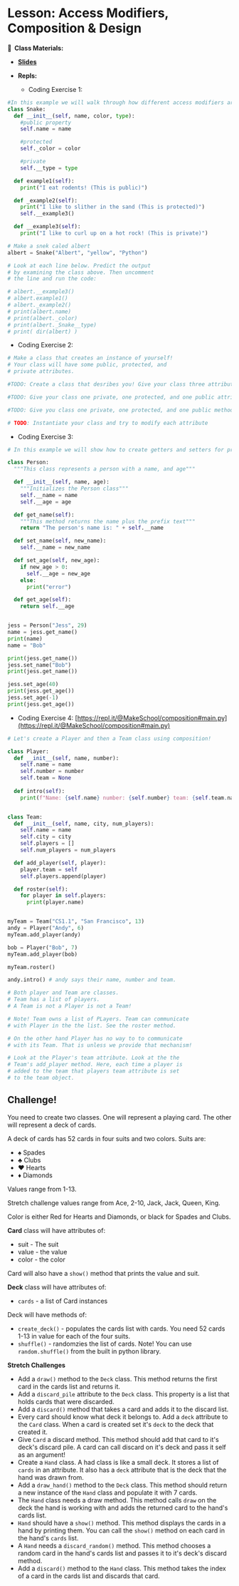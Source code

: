 <!-- .slide: data-background="./Images/header.svg" data-background-repeat="none" data-background-size="40% 40%" data-background-position="center 10%" class="header" -->
# Lesson: Access Modifiers, Composition & Design

<!-- Put a link to the slides so that students can find them -->

**📝 &nbsp;Class Materials:** 
  <!-- Put a link to the slides -->
* [**Slides**](https://docs.google.com/presentation/d/1RkjEvVQsAh6j-r-z1nkuys9g0ejXGoCmGy2AeGIeqbg/edit?usp=sharing)

* **Repls:**
  * Coding Exercise 1: 
  
  <!-- [https://repl.it/@MakeSchool/accessmodifierspython#main.py](https://repl.it/@MakeSchool/accessmodifierspython#main.py) -->

```python
#In this example we will walk through how different access modifiers are indicated in Python
class Snake:
  def __init__(self, name, color, type):
    #public property
    self.name = name

    #protected
    self._color = color

    #private
    self.__type = type

  def example1(self):
    print("I eat rodents! (This is public)")

  def _example2(self):
    print("I like to slither in the sand (This is protected)")
    self.__example3()

  def __example3(self):
    print("I like to curl up on a hot rock! (This is private)")

# Make a snek caled albert
albert = Snake("Albert", "yellow", "Python")

# Look at each line below. Predict the output 
# by examining the class above. Then uncomment 
# the line and run the code: 

# albert.__example3()
# albert.example1()
# albert._example2()
# print(albert.name)
# print(albert._color)
# print(albert._Snake__type)
# print( dir(albert) )

```

  * Coding Exercise 2: 
  
  <!-- [https://repl.it/@MakeSchool/accessmodifierspractice#main.py](https://repl.it/@MakeSchool/accessmodifierspractice#main.py) -->

```python
# Make a class that creates an instance of yourself! 
# Your class will have some public, protected, and 
# private attributes. 

#TODO: Create a class that desribes you! Give your class three attributes

#TODO: Give your class one private, one protected, and one public attribute

#TODO: Give you class one private, one protected, and one public method

# TODO: Instantiate your class and try to modify each attribute

```

  * Coding Exercise 3: 
  
  <!-- [https://repl.it/@JessDahmen/gettersandsetters#main.py](https://repl.it/@JessDahmen/gettersandsetters#main.py) -->

```python
# In this example we will show how to create getters and setters for properties within a class

class Person:
  """This class represents a person with a name, and age"""

  def __init__(self, name, age):
    """Initializes the Person class"""
    self.__name = name
    self.__age = age

  def get_name(self):
    """This method returns the name plus the prefix text"""
    return "The person's name is: " + self.__name

  def set_name(self, new_name):
    self.__name = new_name

  def set_age(self, new_age):
    if new_age > 0:
      self.__age = new_age
    else:
      print("error")

  def get_age(self):
    return self.__age


jess = Person("Jess", 29)
name = jess.get_name()
print(name)
name = "Bob"

print(jess.get_name())
jess.set_name("Bob")
print(jess.get_name())

jess.set_age(40)
print(jess.get_age())
jess.set_age(-1)
print(jess.get_age())
```
  * Coding Exercise 4: [https://repl.it/@MakeSchool/composition#main.py](https://repl.it/@MakeSchool/composition#main.py)

```python
# Let's create a Player and then a Team class using composition!

class Player:
  def __init__(self, name, number):
    self.name = name
    self.number = number
    self.team = None
  
  def intro(self):
    print(f"Name: {self.name} number: {self.number} team: {self.team.name}")


class Team:
  def __init__(self, name, city, num_players):
    self.name = name
    self.city = city
    self.players = []
    self.num_players = num_players

  def add_player(self, player):
    player.team = self
    self.players.append(player)

  def roster(self):
    for player in self.players:
      print(player.name)


myTeam = Team("CS1.1", "San Francisco", 13)
andy = Player("Andy", 6)
myTeam.add_player(andy)

bob = Player("Bob", 7)
myTeam.add_player(bob)

myTeam.roster()

andy.intro() # andy says their name, number and team. 

# Both player and Team are classes. 
# Team has a list of players. 
# A Team is not a Player is not a Team!

# Note! Team owns a list of PLayers. Team can communicate 
# with Player in the the list. See the roster method. 

# On the other hand Player has no way to to communicate 
# with its Team. That is unless we provide that mechanism!

# Look at the Player's team attribute. Look at the the 
# Team's add_player method. Here, each time a player is 
# added to the team that players team attribute is set 
# to the team object. 
```

  <!-- * Coding Exercise 5: [https://repl.it/@MakeSchool/DeckCardsComposition#main.py](https://repl.it/@MakeSchool/DeckCardsComposition#main.py) -->

## Challenge!

You need to create two classes. One will represent a playing card. The other will represent a deck of cards. 

A deck of cards has 52 cards in four suits and two colors. Suits are: 

- ♠️ Spades
- ♣️ Clubs
- ♥️ Hearts
- ♦️ Diamonds

Values range from 1-13. 

Stretch challenge values range from Ace, 2-10, Jack, Jack, Queen, King. 

Color is either Red for Hearts and Diamonds, or black for Spades and Clubs. 

**Card** class will have attributes of:

- suit - The suit
- value - the value
- color - the color

Card will also have a `show()` method that prints the value and suit. 

**Deck** class will have attributes of: 

- `cards` - a list of Card instances 

Deck will have methods of: 

- `create_deck()` - populates the cards list with cards. You need 52 cards 1-13 in value for each of the four suits. 
- `shuffle()` - randomzies the list of cards. Note! You can use `random.shuffle()` from the built in python library. 

**Stretch Challenges**

- Add a `draw()` method to the `Deck` class. This method returns the first card in the cards list and returns it. 
- Add a `discard_pile` attribute to the `Deck` class. This property is a list that holds cards that were discarded. 
- Add a `discard()` method that takes a card and adds it to the discard list. 
- Every card should know what deck it belongs to. Add a `deck` attribute to the `Card` class. When a card is created set it's `deck` to the deck that created it. 
- Give `Card` a discard method. This method should add that card to it's deck's discard pile. A card can call discard on it's deck and pass it self as an argument!
- Create a `Hand` class. A had class is like a small deck. It stores a list of `cards` in an attribute. It also has a `deck` attribute that is the deck that the hand was drawn from.
- Add a `draw_hand()` method to the `Deck` class. This method should return a new instance of the `Hand` class and populate it with 7 cards. 
- The `Hand` class needs a draw method. This method calls `draw` on the deck the hand is working with and adds the returned card to the hand's cards list. 
- `Hand` should have a `show()` method. This method displays the cards in a hand by printing them. You can call the `show()` method on each card in the hand's `cards` list. 
- A `Hand` needs a `discard_random()` method. This method chooses a random card in the hand's cards list and passes it to it's deck's discard method. 
- Add a `discard()` method to the `Hand` class. This method takes the index of a card in the cards list and discards that card. 
 

